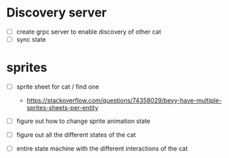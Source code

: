 
# Discovery server
- [ ] create grpc server to enable discovery of other cat
- [ ] sync state

# sprites
- [ ] sprite sheet for cat / find one
    - https://stackoverflow.com/questions/74358029/bevy-have-multiple-sprites-sheets-per-entity

- [ ] figure out how to change sprite animation state
- [ ] figure out all the different states of the cat
- [ ] entire state machine with the different interactions of the cat

